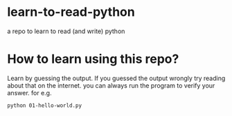 # learn-to-read-python
a repo to learn to read (and write) python

# How to learn using this repo?
Learn by guessing the output. If you guessed the output wrongly try reading about that on the internet.
you can always run the program to verify your answer.
for e.g.
```bash
python 01-hello-world.py
```